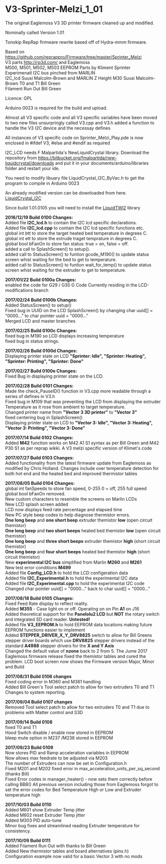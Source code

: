 # V3-Sprinter-Melzi_1_01
The original Eaglemoss V3 3D printer firmware cleaned up and modified.  

Nominally called Version 1.01  

Tonokip RepRap firmware rewrite based off of Hydra-mmm firmware.  

Based on https://github.com/reprappro/Firmware/tree/master/Sprinter_Melzi  
V3 parts http://rp3d.com/ and Eaglemoss  
M500, M501, M502, M503 EEPROM Parts by Kliment Sprinter  
Experimenatl I2C bus pinched from MARLIN  
I2C_lcd  Suusi Malcolm-Brown and MARLIN 
Z Height M30 Suusi Malcolm-Brown
T0 and T1 Bill Green  
Filament Run Out Bill Green

Licence: GPL  

Arduino 0023 is required for the build and upload.  

Almost all V3 specific code and all V3 specific variables have been moved to two new files unsurpringly called V3.cpp and V3.h
added a function to handle the V3 I2C device and the necessay defines  

All instances of V3 specific code on Sprinter_Melzi_Play.pde is now enclosed in #ifdef V3, #else and #endif as required  

I2C_LCD needs F Malpartida's NewLiquidCrystal library. Download the repository from https://bitbucket.org/fmalpartida/new-liquidcrystal/downloads and put it in your documents/arduino/libraries folder and restart your ide.  

You need to modify libuary file LiquidCrystal_I2C_ByVac.h to get the program to compile in Arduino 0023  

An already modified version can be downloaded from here. [LiquidCrystal_I2C](https://github.com/smalcolmbrown/LiquidCrystal_I2C)  

Since build 1.01.0105 you will need to install the [LiquidTWI2](https://github.com/lincomatic/LiquidTWI2) library  


**2016/12/19 Build 0100  Changes:**  
Added file **I2C_lcd.h** to contain the I2C lcd specific declarations.  
Added file **I2C_lcd.cpp** to contain the I2C lcd specific functions etc.  
global int btt to store the target heated bed temperature in degrees C.  
global int ett to store the extrude traget temprature in degrees C.  
global bool bFanOn to store fan status: true = on, false = off.  
added a call to SplashScreen() to setup().  
added call to StatusScreen() to funtion gcode_M190() to update status screen whist waiting for the bed to get to temperature.  
added call to StatusScreen() to funtion wait_for_temp() to update status screen whist waiting for the extruder to get to temperature.  

**2017/01/22 Build 0100a  Changes:**  
enabled the code for G29 / G30 G Code Currently residing in the LCD-modifications branch  

**2017/02/24 Build 0100b Changes:**  
Added StatusScreen() to setup()  
Fixed bug in UUID on the LCD SplashScreen() by changing char uuid[] = "0000..." to char pointer uuid = "0000..."  
Merged LCD and master branches  

**2017/02/25 Build 0100c Changes:**  
fixed bug in M190 so LCD displays increasing temperature  
fixed bug in status strings.  

**2017/02/26 Build 0100d Changes:**  
Displaying printer state on LCD **"Sprinter: Idle", "Sprinter: Heating", "Sprinter: Printing", "Sprinter: Done"**  

**2017/02/27 Build 0100e Changes:**  
Fixed Bug in displaying printer state on the LCD.  

**2017/02/28 Build 0101 Changes:**  
Made the check_PauseID() function in V3.cpp more readable through a series of defines in V3.h  
Fixed bug in M109 that was preventing the LCD from displaying the extruder Temperature as it rose from ambient to target temperature.  
Changed printer name from **"Vector 3 3D printer"** to **"Vector 3"**  
fixed centering bug in SplashScreen()  
Displaying printer state on LCD to **"Vector 3: Idle", "Vector 3: Heating", "Vector 3: Printing", "Vector 3: Done"** 

**2017/07/14 Build 0102 Changes:**  
Added **M42** function works on M42 A1 S1 syntax as per Bill Green and M42 P30 S1 as per reprap wikki. A V3 melzi specific version of Klimet's code  

**2017/07/27 Build 0103 Changes:**  
Added functionality from the latest firmware update from Eaglemoss as modified by Chris Holland. Changes include over temperature detection for both hot end and the heated bed and improved thermistor tables  

**2017/08/05 Build 0104 Changes:**  
global int fanSpeeds to store fan speed, 0-255 0 = off, 255 full speed  
global bool bFanOn removed.  
New custom characters to resemble the screens on Marlin LCDs  
New LCD splash screen added  
LCD now displays feed rate percentage and elapsed time  
New PC style beep codes to help diagnose thermistor errors.  
**One long beep** and **one short beep** extruder themistor **low** (open circuit themistor)  
**One long beep** and **two short beeps** heated bed themistor **low** (open circuit themistor)  
**One long beep** and **three short beeps** extruder themistor **high** (short circuit themistor)  
**One long beep** and **four short beeps** heated bed themistor **high** (short circuit themistor)  
New **experimental I2C bus** simplified from Marlin **M260** and **M261**  
New test error conditions **M499**  
Added file **Config_LCD.h** to hold the LCD configeration data  
Added file **I2C_Experimental.h** to hold the experimental I2C data  
Added file **I2C_Experimental.cpp** to hold the experimental I2C code  
Changed char pointer uuid[] = "0000..." back to char uuid[] = "0000..."  

**2017/08/18 Build 0105 Changes:**  
Fixed Feed Rate display to reflect reality.  
Added **M355** - Case light on or off. Operating on on Pin **A1** on J16  
Added theoretical support for the **Panelolu2 LCD** but **NOT** the rotary switch and integrated SD card reader. **Untested!**  
Added file **V3_EEPROM.h** to hold EEPROM data locations making future EEPROM functions easier to implement  
Added **STEPPER_DRIVER_X_Y_DRV8825** switch to allow for Bill Greens stepper driver boards which use **DRV8825** stepper drivers instead of the standard **A4988** stepper drivers for the **X and Y Axis**  
Changed the default value of **nzone** back to 2 from 5. The Jume 2017 Eaglemoss firmware release fixed the themistor tables and cured the problem.
LCD boot screen now shows the Firmware version Major, Minor and Build  

**2017/08/31 Build 0106 changes**  
Fixed coding error in M360 and M361 handling  
Added Bill Green's Tool select patch to allow for two extruders T0 and T1  
Changes to system reporting.

**2017/09/04 Build 0107 changes**  
Removed Tool select patch to allow for two extruders T0 and T1 due to problems with Matter control and S3D  

**2017/09/14 Build 0108**  
fixed T0 and T1  
Hood Switch disable / enable now stored in EEPROM  
bleep mute option in M237 /M238 stored in EEPROM  

**2017/09/23 Build 0109**  
Now stores PID and Ramp acceleration variables in EEPROM  
Now allows max feedrate to be adjusted via M203  
The number of Extruders can now be set in Configuration.h  
Fixed M201 and M202 fixed error in max_acceleration_units_per_sq_second (thanks Bill)  
Fixed Error codes in manager_heater() - now sets them correctly before calling BBB() All previous version including those from Eaglemoss forgot to set the error codes for Bed Temperature High or Low and Extruder temperature high  
  
**2017/10/03 Build 0110**  
Added M601  show Extruder Temp jitter  
Added M602  reset Extruder Temp jitter  
Added M303 PID auto-tune  
Minor bug fixes and streamlined reading Extruder temperature for consistency. 

**2017/10/09 Build 0111**  
Added Filament Run Out with thanks to Bill Green  
Added New thermistor tables and board alternatives (pins.h)  
Configuration example now valid for a basic Vector 3 with no mods  
